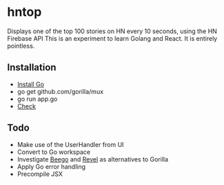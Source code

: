 # hntop

Displays one of the top 100 stories on HN every 10 seconds, using the HN Firebase API
This is an experiment to learn Golang and React. It is entirely pointless.

## Installation
* [Install Go](https://golang.org/doc/install)
* go get github.com/gorilla/mux
* go run app.go
* [Check](http://localhost:3000)

## Todo
* Make use of the UserHandler from UI
* Convert to Go workspace
* Investigate [Beego](http://beego.me) and [Revel](http://revel.github.io) as alternatives to Gorilla
* Apply Go error handling
* Precompile JSX
